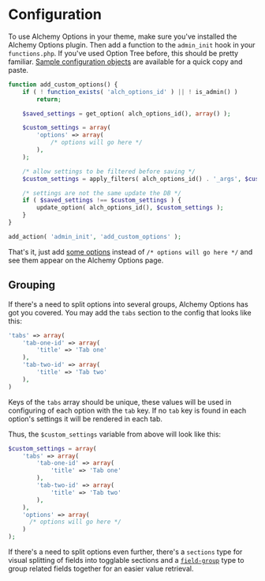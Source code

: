 # Configuration

To use Alchemy Options in your theme, make sure you've installed the Alchemy Options plugin. Then add a function to the `admin_init` hook in your `functions.php`. If you've used Option Tree before, this should be pretty familiar. [Sample configuration objects](Samples.md) are available for a quick copy and paste.

```php
function add_custom_options() {
    if ( ! function_exists( 'alch_options_id' ) || ! is_admin() )
        return;

    $saved_settings = get_option( alch_options_id(), array() );

    $custom_settings = array(
        'options' => array(
            /* options will go here */
        ),
    );

    /* allow settings to be filtered before saving */
    $custom_settings = apply_filters( alch_options_id() . '_args', $custom_settings );

    /* settings are not the same update the DB */
    if ( $saved_settings !== $custom_settings ) {
        update_option( alch_options_id(), $custom_settings );
    }
}

add_action( 'admin_init', 'add_custom_options' );
```

That's it, just add [some options](fields/README.md) instead of `/* options will go here */` and see them appear on the Alchemy Options page.

## Grouping

If there's a need to split options into several groups, Alchemy Options has got you covered. You may add the `tabs` section to the config that looks like this:

```php
'tabs' => array(
    'tab-one-id' => array(
        'title' => 'Tab one'
    ),
    'tab-two-id' => array(
        'title' => 'Tab two'
    ),
)
```

Keys of the `tabs` array should be unique, these values will be used in configuring of each option with the `tab` key. If no `tab` key is found in each option's settings it will be rendered in each tab.

Thus, the `$custom_settings` variable from above will look like this:

```php
$custom_settings = array(
    'tabs' => array(
        'tab-one-id' => array(
            'title' => 'Tab one'
        ),
        'tab-two-id' => array(
            'title' => 'Tab two'
        ),
    ),
    'options' => array(
      /* options will go here */
    )
);
```

If there's a need to split options even further, there's a `sections` type for visual splitting of fields into togglable sections and a [`field-group`](fields/field-group.md) type to group related fields together for an easier value retrieval.